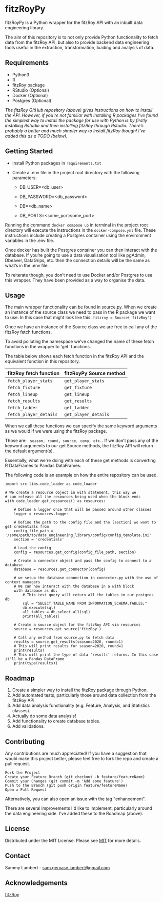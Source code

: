 # fitzRoyPy

fitzRoyPy is a Python wrapper for the fitzRoy API with an inbuilt data engineering library.

The aim of this repository is to not only provide Python functionality to fetch data from the fitzRoy API, 
but also to provide backend data engineering tools useful in the extraction, transformation, loading and 
analysis of data.

## Requirements

* Python3
* R
* fitzRoy package
* RStudio (Optional)
* Docker (Optional)
* Postgres (Optional)

*The fitzRoy GitHub repository (above) gives instructions on how to install the API. 
However, if you're not familiar with installing R packages I’ve found the simplest way to install the package 
for use with Python is by firstly installing Rstudio and then installing fitzRoy through Rstudio. 
There’s probably a better and much simpler way to install fitzRoy though! I've added this as a TODO (below).*

## Getting Started

* Install Python packages in ```requirements.txt```
* Create a .env file in the project root directory with the following parameters:

  * DB_USER=<db_user>
  
  * DB_PASSWORD=<db_password>
  
  * DB=<db_name>
  
  * DB_PORTS=<some_port:some_port>

Running the command ``` docker compose up ``` in terminal in the project root directory will 
execute the instructions in the ```docker-compose.yml``` file. 
These instructions include creating a Postgres container using the environment variables in the .env file.

Once docker has built the Postgres container you can then interact with the database. 
If you’re going to use a data visualisation tool like pgAdmin, Dbeaver, DataGrips, etc. 
then the connection details will be the same as what’s in the .env file.

To reiterate though, you don't need to use Docker and/or Postgres to use this wrapper. They have been provided
as a way to organise the data.

## Usage
The main wrapper functionality can be found in source.py. When we create an instance of the 
source class we need to pass in the R package we want to use. 
In this case that might look like this: ``` fitzroy = Source('fitzRoy') ```

Once we have an instance of the Source class we are free to call any of the fitzRoy fetch functions.

To avoid polluting the namespace we've changed the name of these fetch functions in the wrapper to 'get' functions. 

The table below shows each fetch function in the fitzRoy API and the equivalent function in this repository. 

fitzRoy fetch function | fitzRoyPy Source method |
--- | --- |
```fetch_player_stats``` | ```get_player_stats``` |
```fetch_fixture``` | ```get_fixture``` |
```fetch_lineup``` | ```get_lineup``` |
```fetch_results``` | ```get_results``` |
```fetch_ladder``` | ```get_ladder``` |
```fetch_player_details``` | ```get_player_details``` |
When we call these functions we can specify the same keyword arguments as we would if we were using the fitzRoy package.

Those are: ``` season, round, source, comp, etc.```. If we don't pass any of the keyword arguments to our get Source methods, 
the fitzRoy API will return the default argument(s).

Essentially, what we're doing with each of these get methods is converting R DataFrames to Pandas DataFrames.

The following code is an example on how the entire repository can be used.

```
import src.libs.code_loader as code_loader

# We create a resource object in with statement, this way we
# can release all the resources being used when the block ends
with code_loader.get_resources() as resources:
    
    # Define a logger once that will be passed around other classes
    logger = resources.logger

    # Define the path to the config file and the [section] we want to get credentials from
    config_file_path = '/some/path/to/data_engineering_library/config/config_template.ini'
    section = 'credentials'

    # Load the config 
    config = resources.get_config(config_file_path, section)

    # Create a connector object and pass the config to connect to a database
    database = resources.get_connector(config)

    # we setup the database connection in connector.py with the use of context managers
    # We can now interact with the database in a with block
    with database as db:
        # This test query will return all the tables in our postgres db
        sql = "SELECT TABLE_NAME FROM INFORMATION_SCHEMA.TABLES;"
        db.execute(sql)
        all_tables = db.select_all(sql)
        print(all_tables)

    # Create a source object for the fitzRoy API via resources 
    source = resources.get_source('fitzRoy')
    
    # Call any method from source.py to fetch data
    results = source.get_results(season=2020, round=1)
    # This will print results for season=2020, round=1
    print(results)
    # This will print the type of data 'results' returns. In this case it'll be a Pandas DataFrame
    print(type(results))
```

## Roadmap
1) Create a simpler way to install the fitzRoy package through Python.
2) Add automated tests, particularly those around data collection from the fitzRoy API.
3) Add data analysis functionality (e.g. Feature, Analysis, and Statistics classes).
4) Actually do some data analysis!
5) Add functionality to create database tables.
6) Add validations.

## Contributing

Any contributions are much appreciated! If you have a suggestion that would make this project better, 
please feel free to fork the repo and create a pull request. 

    Fork the Project
    Create your Feature Branch (git checkout -b feature/featureName)
    Commit your Changes (git commit -m 'Add some feature')
    Push to the Branch (git push origin feature/featureName)
    Open a Pull Request

Alternatively, you can also open an issue with the tag "enhancement".

There are several improvements I'd like to implement, particularly around the data engineering side. I've added these
to the Roadmap (above).

## License
Distributed under the MIT License. Please see [MIT](https://choosealicense.com/licenses/mit/) for more details.

## Contact
Sammy Lambert - sam.gervase.lambert@gmail.com

## Acknowledgements
[fitzRoy](https://github.com/jimmyday12/fitzRoy)
